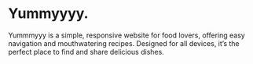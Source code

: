 # Yummyyyy.
Yummmyyy is a simple, responsive website for food lovers, offering easy navigation and mouthwatering recipes. Designed for all devices, it’s the perfect place to find and share delicious dishes.
